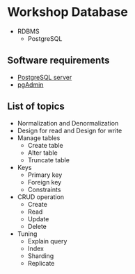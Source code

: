 # Workshop Database
* RDBMS
  * PostgreSQL

## Software requirements
* [PostgreSQL server](https://www.postgresql.org/)
* [pgAdmin](https://www.pgadmin.org/)

## List of topics
* Normalization and Denormalization
* Design for read and Design for write
* Manage tables
  * Create table
  * Alter table
  * Truncate table
* Keys
  * Primary key
  * Foreign key
  * Constraints
* CRUD operation
  * Create
  * Read
  * Update
  * Delete
* Tuning
  * Explain query
  * Index
  * Sharding
  * Replicate